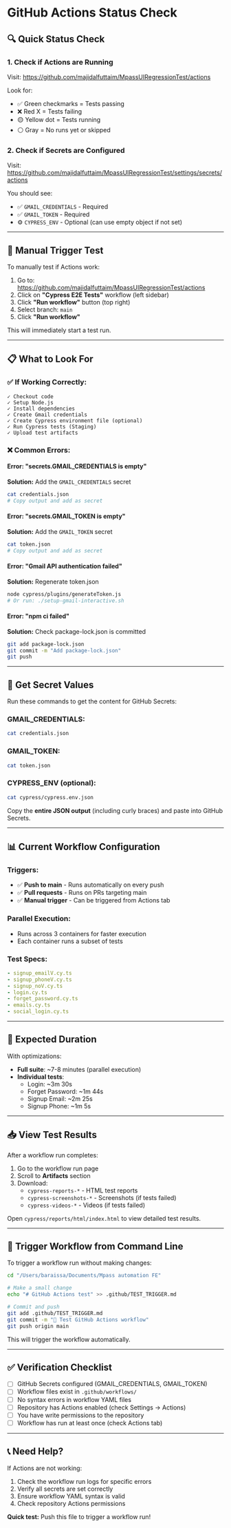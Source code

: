 # GitHub Actions Status Check

## 🔍 Quick Status Check

### 1. **Check if Actions are Running**
Visit: https://github.com/majidalfuttaim/MpassUIRegressionTest/actions

Look for:
- ✅ Green checkmarks = Tests passing
- ❌ Red X = Tests failing
- 🟡 Yellow dot = Tests running
- ⚪ Gray = No runs yet or skipped

### 2. **Check if Secrets are Configured**
Visit: https://github.com/majidalfuttaim/MpassUIRegressionTest/settings/secrets/actions

You should see:
- ✅ `GMAIL_CREDENTIALS` - Required
- ✅ `GMAIL_TOKEN` - Required
- ⚙️ `CYPRESS_ENV` - Optional (can use empty object if not set)

---

## 🚀 Manual Trigger Test

To manually test if Actions work:

1. Go to: https://github.com/majidalfuttaim/MpassUIRegressionTest/actions
2. Click on **"Cypress E2E Tests"** workflow (left sidebar)
3. Click **"Run workflow"** button (top right)
4. Select branch: `main`
5. Click **"Run workflow"**

This will immediately start a test run.

---

## 📋 What to Look For

### ✅ If Working Correctly:
```
✓ Checkout code
✓ Setup Node.js
✓ Install dependencies
✓ Create Gmail credentials
✓ Create Cypress environment file (optional)
✓ Run Cypress tests (Staging)
✓ Upload test artifacts
```

### ❌ Common Errors:

#### Error: "secrets.GMAIL_CREDENTIALS is empty"
**Solution:** Add the `GMAIL_CREDENTIALS` secret
```bash
cat credentials.json
# Copy output and add as secret
```

#### Error: "secrets.GMAIL_TOKEN is empty"
**Solution:** Add the `GMAIL_TOKEN` secret
```bash
cat token.json
# Copy output and add as secret
```

#### Error: "Gmail API authentication failed"
**Solution:** Regenerate token.json
```bash
node cypress/plugins/generateToken.js
# Or run: ./setup-gmail-interactive.sh
```

#### Error: "npm ci failed"
**Solution:** Check package-lock.json is committed
```bash
git add package-lock.json
git commit -m "Add package-lock.json"
git push
```

---

## 🔧 Get Secret Values

Run these commands to get the content for GitHub Secrets:

### GMAIL_CREDENTIALS:
```bash
cat credentials.json
```

### GMAIL_TOKEN:
```bash
cat token.json
```

### CYPRESS_ENV (optional):
```bash
cat cypress/cypress.env.json
```

Copy the **entire JSON output** (including curly braces) and paste into GitHub Secrets.

---

## 📊 Current Workflow Configuration

### Triggers:
- ✅ **Push to main** - Runs automatically on every push
- ✅ **Pull requests** - Runs on PRs targeting main
- ✅ **Manual trigger** - Can be triggered from Actions tab

### Parallel Execution:
- Runs across 3 containers for faster execution
- Each container runs a subset of tests

### Test Specs:
```yaml
- signup_emailV.cy.ts
- signup_phoneV.cy.ts
- signup_noV.cy.ts
- login.cy.ts
- forget_password.cy.ts
- emails.cy.ts
- social_login.cy.ts
```

---

## 🎯 Expected Duration

With optimizations:
- **Full suite**: ~7-8 minutes (parallel execution)
- **Individual tests**:
  - Login: ~3m 30s
  - Forget Password: ~1m 44s
  - Signup Email: ~2m 25s
  - Signup Phone: ~1m 5s

---

## 📥 View Test Results

After a workflow run completes:

1. Go to the workflow run page
2. Scroll to **Artifacts** section
3. Download:
   - `cypress-reports-*` - HTML test reports
   - `cypress-screenshots-*` - Screenshots (if tests failed)
   - `cypress-videos-*` - Videos (if tests failed)

Open `cypress/reports/html/index.html` to view detailed test results.

---

## 🔄 Trigger Workflow from Command Line

To trigger a workflow run without making changes:

```bash
cd "/Users/baraissa/Documents/Mpass automation FE"

# Make a small change
echo "# GitHub Actions test" >> .github/TEST_TRIGGER.md

# Commit and push
git add .github/TEST_TRIGGER.md
git commit -m "🧪 Test GitHub Actions workflow"
git push origin main
```

This will trigger the workflow automatically.

---

## ✅ Verification Checklist

- [ ] GitHub Secrets configured (GMAIL_CREDENTIALS, GMAIL_TOKEN)
- [ ] Workflow files exist in `.github/workflows/`
- [ ] No syntax errors in workflow YAML files
- [ ] Repository has Actions enabled (check Settings → Actions)
- [ ] You have write permissions to the repository
- [ ] Workflow has run at least once (check Actions tab)

---

## 📞 Need Help?

If Actions are not working:
1. Check the workflow run logs for specific errors
2. Verify all secrets are set correctly
3. Ensure workflow YAML syntax is valid
4. Check repository Actions permissions

**Quick test:** Push this file to trigger a workflow run!
